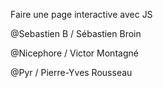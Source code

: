  Faire une page interactive avec JS
 
 @Sebastien B / Sébastien Broin

@Nicephore / Victor Montagné

@Pyr / Pierre-Yves Rousseau

